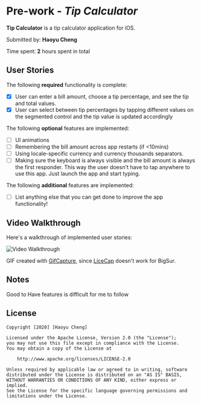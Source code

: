 # Pre-work - *Tip Calculator*

**Tip Calculator** is a tip calculator application for iOS.

Submitted by: **Haoyu Cheng**

Time spent: **2** hours spent in total

## User Stories

The following **required** functionality is complete:

* [x] User can enter a bill amount, choose a tip percentage, and see the tip and total values.
* [x] User can select between tip percentages by tapping different values on the segmented control and the tip value is updated accordingly

The following **optional** features are implemented:

* [ ] UI animations
* [ ] Remembering the bill amount across app restarts (if <10mins)
* [ ] Using locale-specific currency and currency thousands separators.
* [ ] Making sure the keyboard is always visible and the bill amount is always the first responder. This way the user doesn't have to tap anywhere to use this app. Just launch the app and start typing.

The following **additional** features are implemented:

- [ ] List anything else that you can get done to improve the app functionality!

## Video Walkthrough

Here's a walkthrough of implemented user stories:

<img src='https://github.com/chengyu2000311/tipCalculator/blob/main/walkThroughVideo.gif' title='Video Walkthrough' width='' alt='Video Walkthrough' />

GIF created with [GifCapture](https://github.com/onmyway133/GifCapture?ref=producthunt), since [LiceCap](http://www.cockos.com/licecap/) doesn't work for BigSur.

## Notes

Good to Have features is difficult for me to follow

## License

    Copyright [2020] [Haoyu Cheng]

    Licensed under the Apache License, Version 2.0 (the "License");
    you may not use this file except in compliance with the License.
    You may obtain a copy of the License at

        http://www.apache.org/licenses/LICENSE-2.0

    Unless required by applicable law or agreed to in writing, software
    distributed under the License is distributed on an "AS IS" BASIS,
    WITHOUT WARRANTIES OR CONDITIONS OF ANY KIND, either express or implied.
    See the License for the specific language governing permissions and
    limitations under the License.
